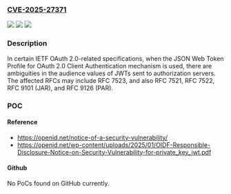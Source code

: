 ### [CVE-2025-27371](https://cve.mitre.org/cgi-bin/cvename.cgi?name=CVE-2025-27371)
![](https://img.shields.io/static/v1?label=Product&message=n%2Fa&color=blue)
![](https://img.shields.io/static/v1?label=Version&message=n%2Fa&color=blue)
![](https://img.shields.io/static/v1?label=Vulnerability&message=n%2Fa&color=brighgreen)

### Description

In certain IETF OAuth 2.0-related specifications, when the JSON Web Token Profile for OAuth 2.0 Client Authentication mechanism is used, there are ambiguities in the audience values of JWTs sent to authorization servers. The affected RFCs may include RFC 7523, and also RFC 7521, RFC 7522, RFC 9101 (JAR), and RFC 9126 (PAR).

### POC

#### Reference
- https://openid.net/notice-of-a-security-vulnerability/
- https://openid.net/wp-content/uploads/2025/01/OIDF-Responsible-Disclosure-Notice-on-Security-Vulnerability-for-private_key_jwt.pdf

#### Github
No PoCs found on GitHub currently.

